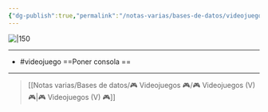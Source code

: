 ```yaml
---
{"dg-publish":true,"permalink":"/notas-varias/bases-de-datos/videojuegos/v-one-piece-burning-blood/"}
---
```



![|150](https://images.igdb.com/igdb/image/upload/t_cover_big/co3ilr.jpg)

---

- #videojuego ==Poner consola == 

---

> [[Notas varias/Bases de datos/🎮 Videojuegos 🎮/🎮 Videojuegos (V) 🎮\|🎮 Videojuegos (V) 🎮]]